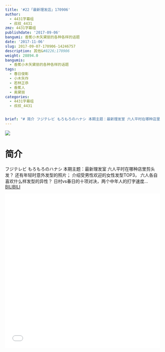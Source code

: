 ```yaml
---
title: '#22「最新理发店」170906'
author:
  - 4431字幕组
  - 叔叔_4431
zmz: 4431字幕组
publishdate: '2017-09-06'
bangumi: 香蕉小木矢黛丽的各种各样的话题
date: '2017-11-06'
slug: 2017-09-07-170906-14246757
description: 其他&#8226;170906
weight: 28894.0
bangumis:
  - 香蕉小木矢黛丽的各种各样的话题
tags:
  - 春日俊彰
  - 小木矢作
  - 若林正恭
  - 香蕉人
  - 奥黛丽
categories:
  - 4431字幕组
  - 叔叔_4431


brief: "# 简介 フジテレビ もろもろのハナシ 本期主题：最新理发室 六人平时在哪种店里剪头发？ 还有年轻时意外发型的照片； 介绍受男性欢迎的女性发型TOP3， 六人各自喜欢什么样发型的异性？ 日村vs春日的十项对决，两个中年人的打字速度..."
---
```

![](https://i.imgur.com/jHtuXJZ.png)
# 简介  
フジテレビ もろもろのハナシ
本期主题：最新理发室
六人平时在哪种店里剪头发？
还有年轻时意外发型的照片；
介绍受男性欢迎的女性发型TOP3，
六人各自喜欢什么样发型的异性？
日村vs春日的十项对决，两个中年人的打字速度...
  [BILIBILI](https://www.bilibili.com/video/av14246757/)

  <iframe src="//www.bilibili.com/blackboard/player.html?aid=14246757" width="100%" height="500" frameborder="0" allowfullscreen="allowfullscreen"></iframe>

